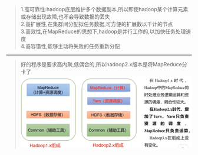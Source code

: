 > 1.高可靠性:hadoop底层维护多个数据副本,所以即使hadoop某个计算元素或存储出现故障,也不会导致数据的丢失  
> 2.高扩展性,在集群间分配拟任务数据,可方便的扩展数以千计的节点  
> 3.高效性,在MapReduce的思想下,hadoop是并行工作的,以加快任务处理速度  
> 4.高容错性,能够主动将失败的任务重新分配

---

> 好的程序是要求高内聚,低偶合的,所以hadoop2.x版本是将MapReduce分卡了  
![](images/img.png)